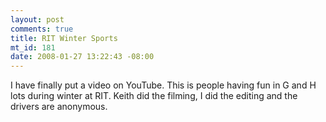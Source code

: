 ```yaml
--- 
layout: post
comments: true
title: RIT Winter Sports
mt_id: 181
date: 2008-01-27 13:22:43 -08:00
---
```

I have finally put a video on YouTube.  This is people having fun in G and H lots during winter at RIT.  Keith did the filming, I did the editing and the drivers are anonymous.
<object width="425" height="350"> <param name="movie" value="http://www.youtube.com/v/9HwZ7DwiISM"> </param> <embed src="http://www.youtube.com/v/9HwZ7DwiISM" type="application/x-shockwave-flash" width="425" height="350"> </embed> </object>
